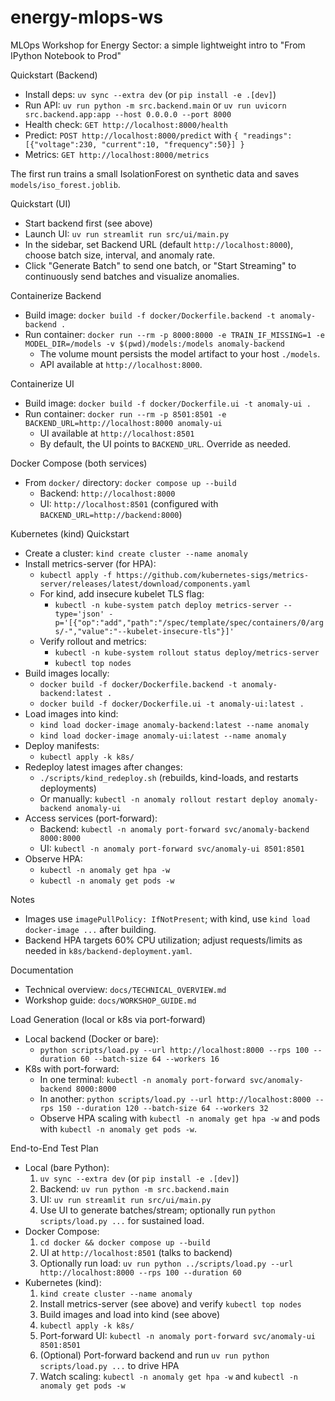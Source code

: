 # energy-mlops-ws
MLOps Workshop for Energy Sector: a simple lightweight intro to "From IPython Notebook to Prod"

Quickstart (Backend)
- Install deps: `uv sync --extra dev` (or `pip install -e .[dev]`)
- Run API: `uv run python -m src.backend.main` or `uv run uvicorn src.backend.app:app --host 0.0.0.0 --port 8000`
- Health check: `GET http://localhost:8000/health`
- Predict: `POST http://localhost:8000/predict` with `{ "readings": [{"voltage":230, "current":10, "frequency":50}] }`
- Metrics: `GET http://localhost:8000/metrics`

The first run trains a small IsolationForest on synthetic data and saves `models/iso_forest.joblib`.

Quickstart (UI)
- Start backend first (see above)
- Launch UI: `uv run streamlit run src/ui/main.py`
- In the sidebar, set Backend URL (default `http://localhost:8000`), choose batch size, interval, and anomaly rate.
- Click "Generate Batch" to send one batch, or "Start Streaming" to continuously send batches and visualize anomalies.

Containerize Backend
- Build image: `docker build -f docker/Dockerfile.backend -t anomaly-backend .`
- Run container: `docker run --rm -p 8000:8000 -e TRAIN_IF_MISSING=1 -e MODEL_DIR=/models -v $(pwd)/models:/models anomaly-backend`
  - The volume mount persists the model artifact to your host `./models`.
  - API available at `http://localhost:8000`.

Containerize UI
- Build image: `docker build -f docker/Dockerfile.ui -t anomaly-ui .`
- Run container: `docker run --rm -p 8501:8501 -e BACKEND_URL=http://localhost:8000 anomaly-ui`
  - UI available at `http://localhost:8501`
  - By default, the UI points to `BACKEND_URL`. Override as needed.

Docker Compose (both services)
- From `docker/` directory: `docker compose up --build`
  - Backend: `http://localhost:8000`
  - UI: `http://localhost:8501` (configured with `BACKEND_URL=http://backend:8000`)

Kubernetes (kind) Quickstart
- Create a cluster: `kind create cluster --name anomaly`
- Install metrics-server (for HPA):
  - `kubectl apply -f https://github.com/kubernetes-sigs/metrics-server/releases/latest/download/components.yaml`
  - For kind, add insecure kubelet TLS flag:
    - `kubectl -n kube-system patch deploy metrics-server --type='json' -p='[{"op":"add","path":"/spec/template/spec/containers/0/args/-","value":"--kubelet-insecure-tls"}]'`
  - Verify rollout and metrics:
    - `kubectl -n kube-system rollout status deploy/metrics-server`
    - `kubectl top nodes`
- Build images locally:
  - `docker build -f docker/Dockerfile.backend -t anomaly-backend:latest .`
  - `docker build -f docker/Dockerfile.ui -t anomaly-ui:latest .`
- Load images into kind:
  - `kind load docker-image anomaly-backend:latest --name anomaly`
  - `kind load docker-image anomaly-ui:latest --name anomaly`
- Deploy manifests:
  - `kubectl apply -k k8s/`
- Redeploy latest images after changes:
  - `./scripts/kind_redeploy.sh` (rebuilds, kind-loads, and restarts deployments)
  - Or manually: `kubectl -n anomaly rollout restart deploy anomaly-backend anomaly-ui`
- Access services (port-forward):
  - Backend: `kubectl -n anomaly port-forward svc/anomaly-backend 8000:8000`
  - UI: `kubectl -n anomaly port-forward svc/anomaly-ui 8501:8501`
- Observe HPA:
  - `kubectl -n anomaly get hpa -w`
  - `kubectl -n anomaly get pods -w`

Notes
- Images use `imagePullPolicy: IfNotPresent`; with kind, use `kind load docker-image ...` after building.
- Backend HPA targets 60% CPU utilization; adjust requests/limits as needed in `k8s/backend-deployment.yaml`.

Documentation
- Technical overview: `docs/TECHNICAL_OVERVIEW.md`
- Workshop guide: `docs/WORKSHOP_GUIDE.md`

Load Generation (local or k8s via port-forward)
- Local backend (Docker or bare):
  - `python scripts/load.py --url http://localhost:8000 --rps 100 --duration 60 --batch-size 64 --workers 16`
- K8s with port-forward:
  - In one terminal: `kubectl -n anomaly port-forward svc/anomaly-backend 8000:8000`
  - In another: `python scripts/load.py --url http://localhost:8000 --rps 150 --duration 120 --batch-size 64 --workers 32`
  - Observe HPA scaling with `kubectl -n anomaly get hpa -w` and pods with `kubectl -n anomaly get pods -w`.

End-to-End Test Plan
- Local (bare Python):
  1) `uv sync --extra dev` (or `pip install -e .[dev]`)
  2) Backend: `uv run python -m src.backend.main`
  3) UI: `uv run streamlit run src/ui/main.py`
  4) Use UI to generate batches/stream; optionally run `python scripts/load.py ...` for sustained load.
- Docker Compose:
  1) `cd docker && docker compose up --build`
  2) UI at `http://localhost:8501` (talks to backend)
  3) Optionally run load: `uv run python ../scripts/load.py --url http://localhost:8000 --rps 100 --duration 60`
- Kubernetes (kind):
  1) `kind create cluster --name anomaly`
  2) Install metrics-server (see above) and verify `kubectl top nodes`
  3) Build images and load into kind (see above)
  4) `kubectl apply -k k8s/`
  5) Port-forward UI: `kubectl -n anomaly port-forward svc/anomaly-ui 8501:8501`
  6) (Optional) Port-forward backend and run `uv run python scripts/load.py ...` to drive HPA
  7) Watch scaling: `kubectl -n anomaly get hpa -w` and `kubectl -n anomaly get pods -w`
